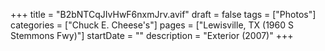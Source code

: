 +++
title = "B2bNTCqJIvHwF6nxmJrv.avif"
draft = false
tags = ["Photos"]
categories = ["Chuck E. Cheese's"]
pages = ["Lewisville, TX (1960 S Stemmons Fwy)"]
startDate = ""
description = "Exterior (2007)"
+++
